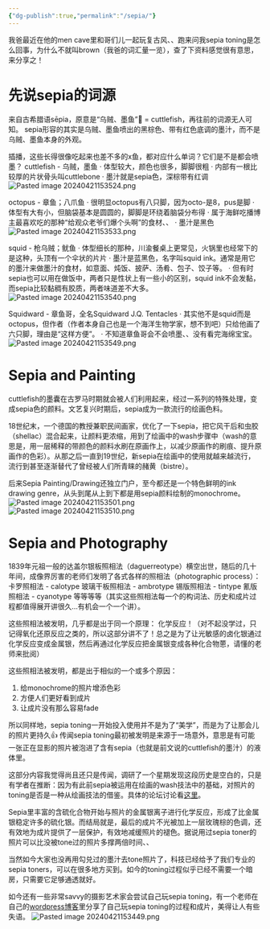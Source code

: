 ```yaml
---
{"dg-publish":true,"permalink":"/sepia/"}
---
```



我爸最近在他的men cave里和哥们儿一起玩复古风、、跑来问我sepia toning是怎么回事，为什么不就叫brown（我爸的词汇量一览），查了下资料感觉很有意思，来分享之！

# 先说sepia的词源
来自古希腊语sēpia，原意是“乌贼、墨鱼”🦑 = cuttlefish，再往前的词源无人可知。
sepia形容的其实是乌贼、墨鱼喷出的黑棕色、带有红色底调的墨汁，而不是乌贼、墨鱼本身的外观。

插播，这些长得很像吃起来也差不多的x鱼，都对应什么单词？它们是不是都会喷墨？
cuttlefish - 乌贼，墨鱼
· 体型较大，颜色也很多，脚脚很粗
· 内部有一根比较厚的片状骨头叫cuttlebone
· 墨汁就是sepia色，深棕带有红调
![Pasted image 20240421153524.png](/img/user/Pasted%20image%2020240421153524.png)

octopus - 章鱼；八爪鱼
· 很明显octopus有八只脚，因为octo-是8，pus是脚
· 体型有大有小，但脑袋基本是圆圆的，脚脚是环绕着脑袋分布得
· 属于海鲜吃播博主最喜欢吃的那种“给观众老爷们爆个头啊”的食材、、
· 墨汁是黑色
![Pasted image 20240421153533.png](/img/user/Pasted%20image%2020240421153533.png)

squid - 枪乌贼；鱿鱼
· 体型细长的那种，川渝餐桌上更常见，火锅里也经常下的是这种，头顶有一个伞状的片片
· 墨汁是蓝黑色，名字叫squid ink。通常是用它的墨汁来做墨汁的食材，如意面、炖饭、披萨、汤肴、包子、饺子等。
· 但有时sepia也可以用在做饭中，两者只是性状上有一些小的区别，squid ink不会发黏，而sepia比较黏稠有胶质，两者味道差不大多。
![Pasted image 20240421153540.png](/img/user/Pasted%20image%2020240421153540.png)

Squidward - 章鱼哥，全名Squidward J.Q. Tentacles
· 其实他不是squid而是octopus，但作者（作者本身自己也是一个海洋生物学家，想不到吧）只给他画了六只脚，理由是“这样方便”。
· 不知道章鱼哥会不会喷墨、、没有看完海绵宝宝。
![Pasted image 20240421153549.png](/img/user/Pasted%20image%2020240421153549.png)

# Sepia and Painting
cuttlefish的墨囊在古罗马时期就会被人们利用起来，经过一系列的特殊处理，变成sepia色的颜料。文艺复兴时期后，sepia成为一款流行的绘画色料。

18世纪末，一个德国的教授兼职民间画家，优化了一下sepia，把它风干后和虫胶（shellac）混合起来，让颜料更浓缩，用到了绘画中的wash步骤中（wash的意思是，用一层稀释的带颜色的颜料水刷在原画作上，以减少原画作的刷痕、提升原画作的色彩）。从那之后一直到19世纪，新sepia在绘画中的使用就越来越流行，流行到甚至逐渐替代了曾经被人们所青睐的赭黄（bistre）。

后来Sepia Painting/Drawing还独立门户，至今都还是一个特色鲜明的ink drawing genre，从头到尾从上到下都是用sepia颜料绘制的monochrome。
![Pasted image 20240421153501.png](/img/user/Pasted%20image%2020240421153501.png)
![Pasted image 20240421153510.png](/img/user/Pasted%20image%2020240421153510.png)

# Sepia and Photography
1839年元祖一般的达盖尔银板照相法（daguerreotype）横空出世，随后的几十年间，成像界厉害的老师们发明了各式各样的照相法（photographic process）：
卡罗照相法 - calotype
玻璃干板照相法 - ambrotype
锡版照相法 - tintype
氰版照相法 - cyanotype
等等等等（其实这些照相法每一个的构词法、历史和成片过程都值得展开讲很久…有机会一个一个讲）。

这些照相法被发明，几乎都是出于同一个原理：
化学反应！（对不起没学过，只记得氧化还原反应之类的，所以这部分讲不了！总之是为了让光敏感的卤化银通过化学反应变成金属银，然后再通过化学反应把金属银变成各种化合物蒽，请懂的老师来批阅）

这些照相法被发明，都是出于相似的一个或多个原因：
1. 给monochrome的照片增添色彩
2. 方便人们更好看到成片
3. 让成片没有那么容易fade

所以同样地，sepia toning一开始投入使用并不是为了“美学”，而是为了让那会儿的照片更持久👍
传闻sepia toning最初被发明是来源于一场意外，意思是有可能一张正在显影的照片被泡进了含有sepia（也就是前文说的cuttlefish的墨汁）的液体里。

这部分内容我觉得尚且还只是传闻，调研了一个星期发现这段历史是空白的，只是有学者在推断：因为有此前sepia被运用在绘画的wash技法中的基础，对照片的toning是否是一种从绘画技法的借鉴。具体的论坛讨论看[这里](https://www.thephotoforum.com/threads/origins-of-sepia-toning.313216/)。

Sepia里丰富的含硫化合物开始与照片的金属银离子进行化学反应，形成了比金属银稳定许多的硫化银。而结局就是，最后的成片不光被加上一层玫瑰棕的色调，还有效地为成片提供了一层保护，有效地减缓照片的褪色。据说用过sepia toner的照片可以比没被tone过的照片多撑两倍时间、、

当然如今大家也没再用勾兑过的墨汁去tone照片了，科技已经给予了我们专业的sepia toners，可以在很多地方买到。如今的toning过程似乎已经不需要一个暗房，只需要它足够通透就好。

如今还有一些非常savvy的摄影艺术家会尝试自己玩sepia toning，有一个老师在自己的[wordpress博客](https://jasonconnelly.wordpress.com/2022/01/13/sepia-toning/)里分享了自己玩sepia toning的过程和成片，美得让人有些失语。
![Pasted image 20240421153449.png](/img/user/Pasted%20image%2020240421153449.png)